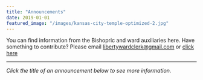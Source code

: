 ```yaml
---
title: "Announcements"
date: 2019-01-01
featured_image: "/images/kansas-city-temple-optimized-2.jpg"
---
```


You can find information from the Bishopric and ward auxiliaries here. Have something to contribute? Please email libertywardclerk@gmail.com or [click here](https://docs.google.com/forms/d/e/1FAIpQLSccRKLuud2AA_kUL-ctm_-N1TcdlSWODVXnDCgR3wHnYr9iYw/viewform)

---

*Click the title of an announcement below to see more information.*